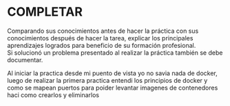 # COMPLETAR  
Comparando sus conocimientos antes de hacer la práctica con sus conocimientos después de hacer la tarea, explicar los principales aprendizajes logrados para beneficio de su formación profesional.  
Si solucionó un problema presentado al realizar la práctica también se debe documentar.

Al iniciar la practica desde mi puento de vista yo no savia nada de docker, luego de realizar la primera practica entendi los principios de docker y como se mapean puertos para poider levantar imagenes de contenedores haci como crearlos y eliminarlos
